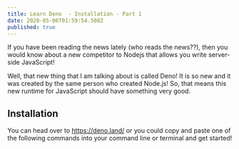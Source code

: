 ```yaml
---
title: Learn Deno  - Installation - Part 1
date: 2020-05-06T01:59:54.508Z
published: true
---
```

If you have been reading the news lately (who reads the news??), then you would know about a new competitor to Nodejs that allows you write server-side JavaScript!

Well, that new thing that I am talking about is called Deno! It is so new and it was created by the same person who created Node.js! So, that means this new runtime for JavaScript should have something very good. 

## Installation
You can head over to https://deno.land/ or you could copy and paste one of the following commands into your command line or terminal and get started! 
